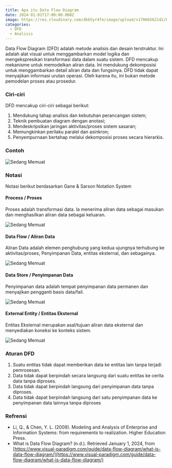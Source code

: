 ```yaml
---
title: Apa itu Data Flow Diagram
date: 2024-01-01T17:00:00.000Z
image: https://res.cloudinary.com/dkb5yr4fe/image/upload/v17066562142/banner/15.png
categories:
  - DFD
  - Analisis
---
```


Data Flow Diagram (DFD) adalah metode analisis dan desain terstruktur. Ini adalah alat visual untuk menggambarkan model logika dan mengekspresikan transformasi data dalam suatu sistem. DFD mencakup mekanisme untuk memodelkan aliran data. Ini mendukung dekomposisi untuk menggambarkan detail aliran data dan fungsinya. DFD tidak dapat menyajikan informasi urutan operasi. Oleh karena itu, ini bukan metode pemodelan proses atau prosedur.

### Ciri-ciri

DFD mencakup ciri-ciri sebagai berikut:

1. Mendukung tahap analisis dan kebutuhan perancangan sistem;
2. Teknik pembuatan diagram dengan anotasi;
3. Mendeskripsikan jaringan aktivitas/proses sistem sasaran;
4. Memungkinkan perilaku paralel dan asinkron;
5. Penyempurnaan bertahap melalui dekomposisi proses secara hierarkis.

### Contoh

![Sedang Memuat](https://res.cloudinary.com/dkb5yr4fe/image/upload/v17066562142/post/15/Gambar2.png)

### Notasi

Notasi berikut berdasarkan Gane & Sarson Notation System

#### Process / Proses

Proses adalah transformasi data. Ia menerima aliran data sebagai masukan dan menghasilkan aliran data sebagai keluaran.

![Sedang Memuat](https://res.cloudinary.com/dkb5yr4fe/image/upload/v17066562142/post/15/Gambar3.png)

#### Data Flow / Aliran Data

Aliran Data adalah elemen penghubung yang kedua ujungnya terhubung ke aktivitas/proses, Penyimpanan Data, entitas eksternal, dan sebagainya.

![Sedang Memuat](https://res.cloudinary.com/dkb5yr4fe/image/upload/v17066562142/post/15/Gambar4.png)

#### Data Store / Penyimpanan Data

Penyimpanan data adalah tempat penyimpanan data permanen dan menyajikan pengganti basis data/fail.

![Sedang Memuat](https://res.cloudinary.com/dkb5yr4fe/image/upload/v17066562142/post/15/Gambar5.png)

#### External Entity / Entitas Eksternal

Entitas Eksternal merupakan asal/tujuan aliran data eksternal dan menyediakan koneksi ke konteks sistem.

![Sedang Memuat](https://res.cloudinary.com/dkb5yr4fe/image/upload/v17066562142/post/15/Gambar6.png)

### Aturan DFD

1. Suatu entitas tidak dapat memberikan data ke entitas lain tanpa terjadi pemrosesan.
2. Data tidak dapat berpindah secara langsung dari suatu entitas ke cerita data tanpa diproses.
3. Data tidak dapat berpindah langsung dari penyimpanan data tanpa diproses.
4. Data tidak dapat berpindah langsung dari satu penyimpanan data ke penyimpanan data lainnya tanpa diproses

### Refrensi

- Li, Q., & Chen, Y. L. (2009). Modeling and Analysis of Enterprise and Information Systems: from requirements to realization. Higher Education Press.
- What is Data Flow Diagram? (n.d.). Retrieved January 1, 2024, from [https://www.visual-paradigm.com/guide/data-flow-diagram/what-is-data-flow-diagram/](https://www.visual-paradigm.com/guide/data-flow-diagram/what-is-data-flow-diagram/)

